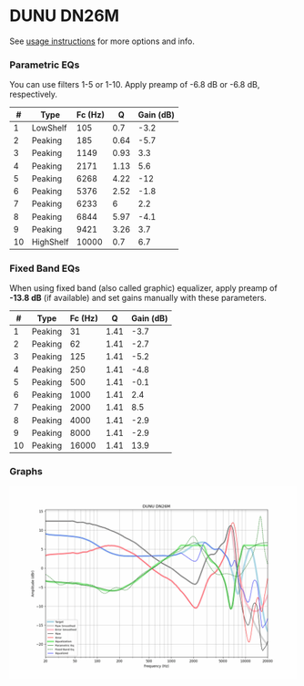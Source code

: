 # DUNU DN26M
See [usage instructions](https://github.com/jaakkopasanen/AutoEq#usage) for more options and info.

### Parametric EQs
You can use filters 1-5 or 1-10. Apply preamp of -6.8 dB or -6.8 dB, respectively.

|   # | Type      |   Fc (Hz) |    Q |   Gain (dB) |
|-----|-----------|-----------|------|-------------|
|   1 | LowShelf  |       105 | 0.7  |        -3.2 |
|   2 | Peaking   |       185 | 0.64 |        -5.7 |
|   3 | Peaking   |      1149 | 0.93 |         3.3 |
|   4 | Peaking   |      2171 | 1.13 |         5.6 |
|   5 | Peaking   |      6268 | 4.22 |       -12   |
|   6 | Peaking   |      5376 | 2.52 |        -1.8 |
|   7 | Peaking   |      6233 | 6    |         2.2 |
|   8 | Peaking   |      6844 | 5.97 |        -4.1 |
|   9 | Peaking   |      9421 | 3.26 |         3.7 |
|  10 | HighShelf |     10000 | 0.7  |         6.7 |

### Fixed Band EQs
When using fixed band (also called graphic) equalizer, apply preamp of **-13.8 dB** (if available) and set gains manually with these parameters.

|   # | Type    |   Fc (Hz) |    Q |   Gain (dB) |
|-----|---------|-----------|------|-------------|
|   1 | Peaking |        31 | 1.41 |        -3.7 |
|   2 | Peaking |        62 | 1.41 |        -2.7 |
|   3 | Peaking |       125 | 1.41 |        -5.2 |
|   4 | Peaking |       250 | 1.41 |        -4.8 |
|   5 | Peaking |       500 | 1.41 |        -0.1 |
|   6 | Peaking |      1000 | 1.41 |         2.4 |
|   7 | Peaking |      2000 | 1.41 |         8.5 |
|   8 | Peaking |      4000 | 1.41 |        -2.9 |
|   9 | Peaking |      8000 | 1.41 |        -2.9 |
|  10 | Peaking |     16000 | 1.41 |        13.9 |

### Graphs
![](./DUNU%20DN26M.png)
